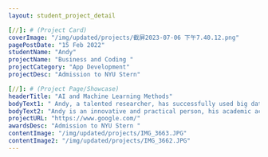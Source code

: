 ```yaml
---
layout: student_project_detail

[//]: # (Project Card)
coverImage: "/img/updated/projects/截屏2023-07-06 下午7.40.12.png"
pagePostDate: "15 Feb 2022"
studentName: "Andy"
projectName: "Business and Coding "
projectCategory: "App Development"
projectDesc: "Admission to NYU Stern"

[//]: # (Project Page/Showcase)
headerTitle: "AI and Machine Learning Methods"
bodyText1: " Andy, a talented researcher, has successfully used big data to analyze the entrepreneurial growth trends of SMEs. His research results not only published papers, but also applied for patents. Because of these significant contributions, he has been admitted to the NYU Stern School of Business."
bodyText2: "Andy is an innovative and practical person, his academic achievements prove his deep understanding and practical application ability in the business field. He combines big data with business strategy to address the unique challenges faced by SMEs. These abilities have made him highly recognized in the NYU Stern School of Business."
projectURL: "https://www.google.com/"
awardsDesc: "Admission to NYU Stern "
contentImage: "/img/updated/projects/IMG_3663.JPG"
contentImage2: "/img/updated/projects/IMG_3662.JPG"
---
```


